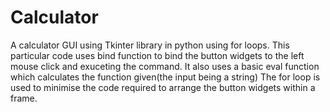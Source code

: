 # Calculator
A calculator GUI using Tkinter library in python using for loops.
This particular code uses bind function to bind the button widgets to the left mouse click and exuceting the command.
It also uses a basic eval function which calculates the function given(the input being a string)
The for loop is used to minimise the code required to arrange the button widgets within a frame.
